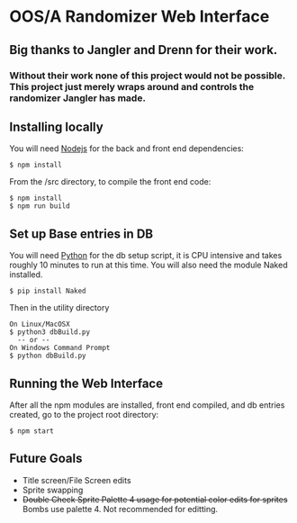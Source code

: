 # OOS/A Randomizer Web Interface

## Big thanks to Jangler and Drenn for their work.
### Without their work none of this project would not be possible. This project just merely wraps around and controls the randomizer Jangler has made.

## Installing locally
You will need [Nodejs](https://nodejs.org/en/) for the back and front end dependencies:

```
$ npm install
```

From the /src directory, to compile the front end code:

```
$ npm install
$ npm run build
```

## Set up Base entries in DB
You will need [Python](https://www.python.org/) for the db setup script, it is CPU intensive and takes roughly 10 minutes to run at this time. You will also need the module Naked installed.

```
$ pip install Naked
```

Then in the utility directory

```
On Linux/MacOSX
$ python3 dbBuild.py
  -- or --
On Windows Command Prompt
$ python dbBuild.py
```

## Running the Web Interface

After all the npm modules are installed, front end compiled, and db entries created, go to the project root directory:
```
$ npm start
```

## Future Goals
* Title screen/File Screen edits
* Sprite swapping
* ~~Double Check Sprite Palette 4 usage for potential color edits for sprites~~ Bombs use palette 4. Not recommended for editting.